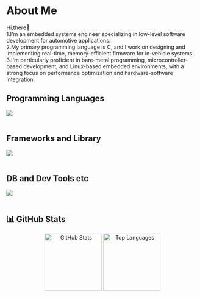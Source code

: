 # About Me
Hi,there🦙<br>
1.I'm an embedded systems engineer specializing in low-level software development for automotive applications.<br>
2.My primary programming language is C, and I work on designing and implementing real-time, memory-efficient firmware for in-vehicle systems.<br>
3.I'm particularly proficient in bare-metal programming, microcontroller-based development, and Linux-based embedded environments, with a strong focus on performance optimization and hardware-software integration.<br>


## Programming Languages
<img src="https://skillicons.dev/icons?i=c,cpp,python,bash,shell" /> <br /><br />

## Frameworks and Library
<img src="https://skillicons.dev/icons?i=ros,qt,cmake,langchain" /> <br /><br />

## DB and Dev Tools etc

<img src="https://skillicons.dev/icons?i=linux,vim,neovim,eclipse,arduino,raspberrypi,docker,git,github,vscode" /> <br /><br />

## 📊 GitHub Stats

<div align="center">
  <img src="https://github-readme-stats.vercel.app/api?username=WhiteRiceMGMG&show_icons=true&theme=tokyonight"height="150"  alt="GitHub Stats" />
  <img src="https://github-readme-stats.vercel.app/api/top-langs/?username=WhiteRiceMGMG&layout=compact&theme=tokyonight"height="150" alt="Top Languages" />
</div>


